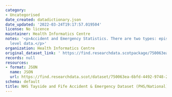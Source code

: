 ```yaml
---
category:
- Uncategorised
date_created: datadictionary.json
date_updated: '2022-03-24T19:17:57.019504'
license: No licence
maintainer: Health Informatics Centre
notes: '<p>Accident and Emergency Statistics. There are two types: episode and aggregate
  level data.</p>'
organization: Health Informatics Centre
original_dataset_link: ' https://find.researchdata.scotpackage/750063ea-6bfd-4492-9748-2a18080cf6ea'
records: null
resources:
- format: JSON
  name: JSON
  url: https://find.researchdata.scot/dataset/750063ea-6bfd-4492-9748-2a18080cf6ea/resource/750063ea-6bfd-4492-9748-2a18080cf6ea/download/datadictionary.json
schema: default
title: NHS Tayside and Fife Accident & Emergency Dataset (PHS/National)
---
```

